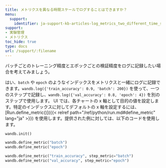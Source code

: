 ```yaml
---
title: メトリクスを異なる時間スケールでログすることはできますか？
menu:
  support:
    identifier: ja-support-kb-articles-log_metrics_two_different_time_scales_example_log_training
support:
- 実験管理
- メトリクス
toc_hide: true
type: docs
url: /support/:filename
---
```


バッチごとのトレーニング精度とエポックごとの検証精度をログに記録したい場合を考えてみましょう。

はい、`batch` や `epoch` のようなインデックスをメトリクスと一緒にログに記録できます。`wandb.log({'train_accuracy': 0.9, 'batch': 200})` を使って、一つのステップで記録し、`wandb.log({'val_accuracy': 0.8, 'epoch': 4})` を別のステップで使用します。 UI では、各チャートの x 軸として目的の値を設定します。特定のインデックスに対してデフォルトの x 軸を設定するには、[Run.define_metric()]({{< relref path="/ref/python/run.md#define_metric" lang="ja" >}}) を使用します。提供された例に対しては、以下のコードを使用します。

```python
wandb.init()

wandb.define_metric("batch")
wandb.define_metric("epoch")

wandb.define_metric("train_accuracy", step_metric="batch")
wandb.define_metric("val_accuracy", step_metric="epoch")
```